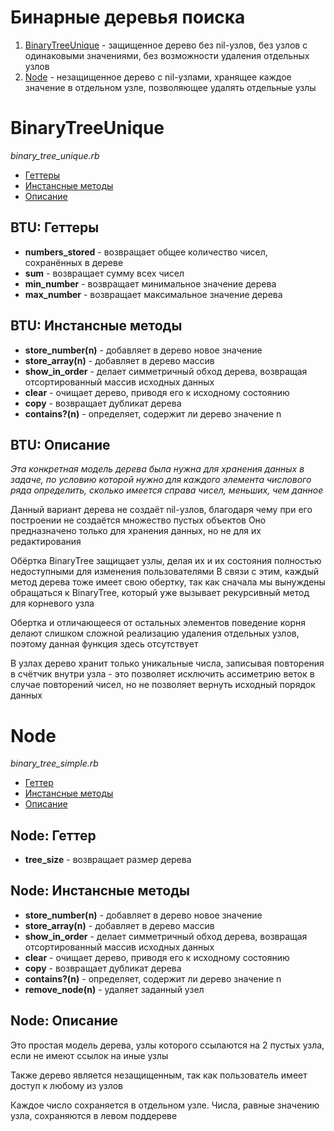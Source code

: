 # Бинарные деревья поиска
1. [BinaryTreeUnique](#binarytreeunique) - защищенное дерево без nil-узлов, без узлов с одинаковыми значениями, без возможности удаления отдельных узлов
2. [Node](#node) - незащищенное дерево с nil-узлами, хранящее каждое значение в отдельном узле, позволяющее удалять отдельные узлы


# BinaryTreeUnique
*binary_tree_unique.rb*
* [Геттеры](#btu-геттеры)
* [Инстансные методы](#btu-инстансные-методы)
* [Описание](#btu-описание)

## BTU: Геттеры
* **numbers_stored** - возвращает общее количество чисел, сохранённых в дереве
* **sum** - возвращает сумму всех чисел
* **min_number** - возвращает минимальное значение дерева
* **max_number** - возвращает максимальное значение дерева

## BTU: Инстансные методы
* **store_number(n)** - добавляет в дерево новое значение
* **store_array(n)** - добавляет в дерево массив
* **show_in_order** - делает симметричный обход дерева, возвращая отсортированный массив исходных данных
* **clear** - очищает дерево, приводя его к исходному состоянию
* **copy** - возвращает дубликат дерева
* **contains?(n)** - определяет, содержит ли дерево значение n

## BTU: Описание
*Эта конкретная модель дерева была нужна для хранения данных в задаче, по условию которой нужно для каждого элемента числового ряда определить, сколько имеется справа чисел, меньших, чем данное*

Данный вариант дерева не создаёт nil-узлов, благодаря чему при его построении не создаётся множество пустых объектов
Оно предназначено только для хранения данных, но не для их редактирования

Обёртка BinaryTree защищает узлы, делая их и их состояния полностью недоступными для изменения пользователями
В связи с этим, каждый метод дерева тоже имеет свою обертку, так как сначала мы вынуждены обращаться к BinaryTree, который уже вызывает рекурсивный метод для корневого узла

Обертка и отличающееся от остальных элементов поведение корня делают слишком сложной реализацию удаления отдельных узлов, поэтому данная функция здесь отсутствует

В узлах дерево хранит только уникальные числа, записывая повторения в счётчик внутри узла - это позволяет исключить ассиметрию веток в случае повторений чисел, но не позволяет вернуть исходный порядок данных

# Node
*binary_tree_simple.rb*
* [Геттер](#node-геттер)
* [Инстансные методы](#node-инстансные-методы)
* [Описание](#node-описание)

## Node: Геттер
* **tree_size** - возвращает размер дерева

## Node: Инстансные методы
* **store_number(n)** - добавляет в дерево новое значение
* **store_array(n)** - добавляет в дерево массив
* **show_in_order** - делает симметричный обход дерева, возвращая отсортированный массив исходных данных
* **clear** - очищает дерево, приводя его к исходному состоянию
* **copy** - возвращает дубликат дерева
* **contains?(n)** - определяет, содержит ли дерево значение n
* **remove_node(n)** - удаляет заданный узел

## Node: Описание
Это простая модель дерева, узлы которого ссылаются на 2 пустых узла, если не имеют ссылок на иные узлы

Также дерево является незащищенным, так как пользователь имеет доступ к любому из узлов

Каждое число сохраняется в отдельном узле. Числа, равные значению узла, сохраняются в левом поддереве
